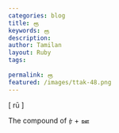 ```yaml
---
categories: blog
title: ரூ
keywords: ரூ
description: 
author: Tamilan
layout: Ruby
tags: 
 
permalink: ரூ
featured: /images/ttak-48.png
---
```

  
[ rū ]  
  
The compound of ர் + ஊ